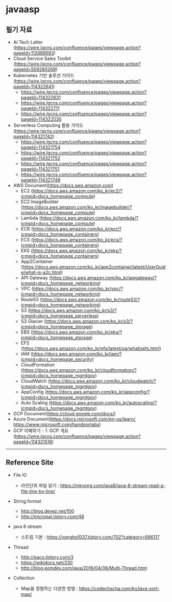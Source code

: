 # javaasp

## 필기 자료

- AI Tech Letter (https://wire.lgcns.com/confluence/pages/viewpage.action?pageId=112689593)
- Cloud Service Sales Toolkit (https://wire.lgcns.com/confluence/pages/viewpage.action?pageId=509280269)
- Kubernetes 기반 솔루션 가이드 (https://wire.lgcns.com/confluence/pages/viewpage.action?pageId=114322641)
  - https://wire.lgcns.com/confluence/pages/viewpage.action?pageId=114322631
  - https://wire.lgcns.com/confluence/pages/viewpage.action?pageId=114322711
  - https://wire.lgcns.com/confluence/pages/viewpage.action?pageId=114322530
- Serverless Computing 활용 가이드 (https://wire.lgcns.com/confluence/pages/viewpage.action?pageId=114321742)
  - https://wire.lgcns.com/confluence/pages/viewpage.action?pageId=114321754
  - https://wire.lgcns.com/confluence/pages/viewpage.action?pageId=114321752
  - https://wire.lgcns.com/confluence/pages/viewpage.action?pageId=114321751
  - https://wire.lgcns.com/confluence/pages/viewpage.action?pageId=114321749
- AWS Document(https://docs.aws.amazon.com)
  - EC2 (https://docs.aws.amazon.com/ko_kr/ec2/?icmpid=docs_homepage_compute)
  - EC2 ImageBuilder (https://docs.aws.amazon.com/ko_kr/imagebuilder/?icmpid=docs_homepage_compute)
  - Lambda (https://docs.aws.amazon.com/ko_kr/lambda/?icmpid=docs_homepage_compute)
  - ECR (https://docs.aws.amazon.com/ko_kr/ecr/?icmpid=docs_homepage_containers)
  - ECS (https://docs.aws.amazon.com/ko_kr/ecs/?icmpid=docs_homepage_containers)
  - EKS (https://docs.aws.amazon.com/ko_kr/eks/?icmpid=docs_homepage_containers)
  - App2Container (https://docs.aws.amazon.com/ko_kr/app2container/latest/UserGuide/what-is-a2c.html)
  - API Gateway (https://docs.aws.amazon.com/ko_kr/apigateway/?icmpid=docs_homepage_networking)
  - VPC (https://docs.aws.amazon.com/ko_kr/vpc/?icmpid=docs_homepage_networking)
  - Route53 (https://docs.aws.amazon.com/ko_kr/route53/?icmpid=docs_homepage_networking)
  - S3 (https://docs.aws.amazon.com/ko_kr/s3/?icmpid=docs_homepage_serverless)
  - S3 Glacier (https://docs.aws.amazon.com/ko_kr/s3/?icmpid=docs_homepage_storage)
  - EBS (https://docs.aws.amazon.com/ko_kr/ebs/?icmpid=docs_homepage_storage)
  - EFS (https://docs.aws.amazon.com/ko_kr/efs/latest/ug/whatisefs.html)
  - IAM (https://docs.aws.amazon.com/ko_kr/iam/?icmpid=docs_homepage_security)
  - CloudFormation (https://docs.aws.amazon.com/ko_kr/cloudformation/?icmpid=docs_homepage_mgmtgov)
  - CloudWatch (https://docs.aws.amazon.com/ko_kr/cloudwatch/?icmpid=docs_homepage_mgmtgov)
  - AppConfig (https://docs.aws.amazon.com/ko_kr/appconfig/?icmpid=docs_homepage_mgmtgov)
  - Auto Scaling (https://docs.aws.amazon.com/ko_kr/autoscaling/?icmpid=docs_homepage_mgmtgov)
- GCP Document(https://cloud.google.com/docs/)
- Azure Document(https://docs.microsoft.com/en-us/learn/, https://www.microsoft.com/handsonlabs)
- GCP 이해하기 - 1. GCP 개요 (https://wire.lgcns.com/confluence/pages/viewpage.action?pageId=114321518)
 

---
## Reference Site

- File IO
  - 라인단위 파일 읽기 : https://mkyong.com/java8/java-8-stream-read-a-file-line-by-line/

- String.format
  - http://blog.devez.net/100
  - http://micropai.tistory.com/48

- java 8 stream
  - 스트림 기본 : https://yongho1037.tistory.com/702?category=686117
  
  
- Thread
  - http://eaco.tistory.com/3
  - https://wikidocs.net/230
  - http://blog.eomdev.com/java/2016/04/06/Multi-Thread.html

- Collection
  - Map을 정렬하는 다양한 방법 : https://codechacha.com/ko/java-sort-map/
